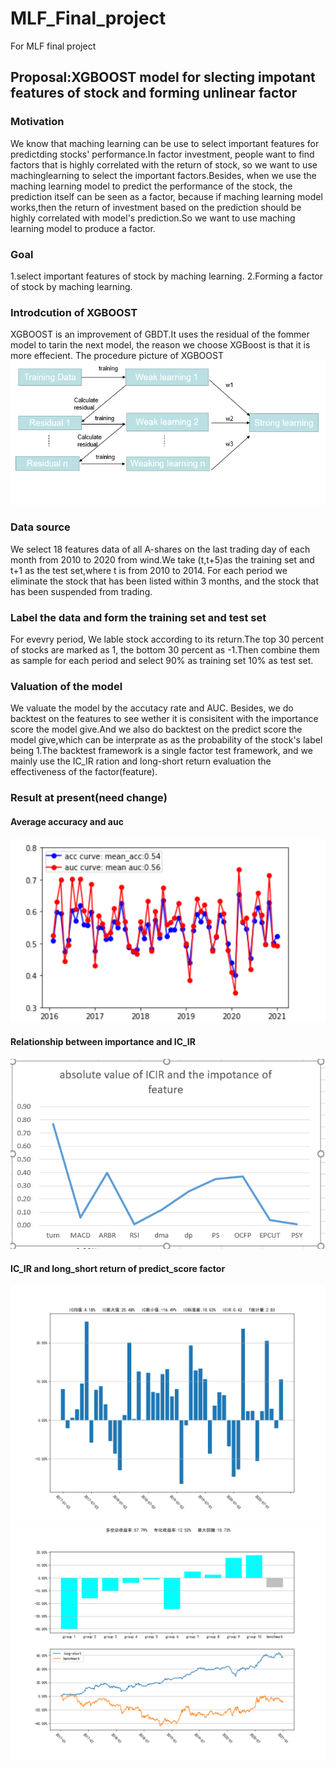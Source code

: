 # MLF_Final_project
For MLF final project
## Proposal:XGBOOST model for slecting impotant features of stock and forming  unlinear factor 
### Motivation
We know that maching learning can be use to select important features for predictding stocks' performance.In factor investment, people want to find factors that is highly correlated with the return of stock, so we want to use machinglearning to  select the important factors.Besides, when we use the maching learning model to predict the performance of the stock, the prediction itself can be seen as a factor, because if maching learning model works,then the return of investment based on the prediction should be highly correlated with model's prediction.So we want to use maching learning model to produce a factor.
### Goal
1.select important features of stock by maching learning.
2.Forming a factor of stock by maching learning.
### Introdcution of XGBOOST
XGBOOST is an improvement of GBDT.It uses the residual of the fommer model to tarin the next model, the reason we choose XGBoost is that it is more effecient.
The procedure picture of XGBOOST
![image text](https://github.com/RAY185/MLF_Final_project/blob/main/result_summary_img/5d690a4233bd7d96385eb0ceacb99a5.png)
### Data source
We select 18 features data of all A-shares on the last trading day of each month from 2010 to 2020 from wind.We take (t,t+5)as the training set and t+1 as the test set,where t is from 2010 to 2014. For each period we eliminate the stock that has been listed within 3 months, and the stock that has been suspended from trading.
### Label the data and form the training set and test set 
For evevry period, We lable stock according to its return.The top 30 percent of stocks are marked as 1, the bottom 30 percent as -1.Then combine them as sample for each period and select 90% as training set 10% as test set.
### Valuation of the model 
We valuate the model by the accutacy rate and AUC. Besides, we do backtest on the features to see wether it is consisitent with the importance score the model give.And we also do backtest on the predict score the model give,which can be interprate as as the probability of the stock's label being 1.The backtest framework is a single factor test framework, and we mainly use the IC_IR ration and long-short return evaluation the effectiveness of the factor(feature). 
### Result at present(need change)
#### Average accuracy and auc
![image text](https://github.com/RAY185/MLF_Final_project/blob/main/result_summary_img/82071ea694abc377282ef994e907471.png)
#### Relationship between importance and IC_IR
![image text](https://github.com/RAY185/MLF_Final_project/blob/main/result_summary_img/473a32f914178b92667ed7267edf3ed.png)
#### IC_IR and long_short return of predict_score factor
![image text](https://github.com/RAY185/MLF_Final_project/blob/main/result_summary_img/IC_predict_score_final_m.png)
![image text](https://github.com/RAY185/MLF_Final_project/blob/main/result_summary_img/L-S_predict_score_final_m.png)
